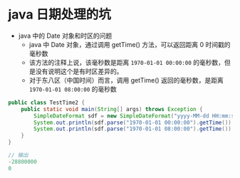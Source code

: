 # java 日期处理的坑

* java 中的 Date 对象和时区的问题
    * java 中 Date 对象，通过调用 getTime() 方法，可以返回距离 0 时间戳的毫秒数
    * 该方法的注释上说，该毫秒数是距离 `1970-01-01 00:00:00` 的毫秒数，但是没有说明这个是有时区差异的。
    * 对于东八区（中国时间）而言，调用 getTime() 返回的毫秒数，是距离 `1970-01-01 08:00:00` 的毫秒数

```java
public class TestTime2 {
    public static void main(String[] args) throws Exception {
        SimpleDateFormat sdf = new SimpleDateFormat("yyyy-MM-dd HH:mm:ss");
        System.out.println(sdf.parse("1970-01-01 00:00:00").getTime());
        System.out.println(sdf.parse("1970-01-01 08:00:00").getTime());
    }
}

// 输出
-28800000
0
```


